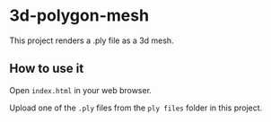 # 3d-polygon-mesh
This project renders a .ply file as a 3d mesh.

## How to use it
Open `index.html` in your web browser.

Upload one of the `.ply` files from the `ply files` folder in this project.
